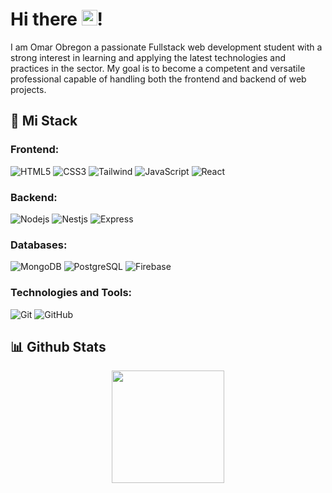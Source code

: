 # Hi there <img src="https://media.giphy.com/media/hvRJCLFzcasrR4ia7z/giphy.gif" width="25">!

I am Omar Obregon a passionate Fullstack web development student with a strong interest in learning and applying the latest technologies and practices in the sector. My goal is to become a competent and versatile professional capable of handling both the frontend and backend of web projects.

###

## 🚀 Mi Stack

### Frontend:

![HTML5](https://img.shields.io/badge/-HTML5-30284c?style=flat-square&logo=html5&logoColor=white)
![CSS3](https://img.shields.io/badge/-CSS3-30284c?style=flat-square&logo=css3)
![Tailwind](https://img.shields.io/badge/-Tailwind-30284c?style=flat-square&logo=tailwindcss)
![JavaScript](https://img.shields.io/badge/-JavaScript-30284c?style=flat-square&logo=javascript)
![React](https://img.shields.io/badge/-React-30284c?style=flat-square&logo=react)

<!-- ![TypeScript](https://img.shields.io/badge/-TypeScript-30284c?style=flat-square&logo=typescript) -->
<!-- ![Astro](https://img.shields.io/badge/-Astro-30284c?style=flat-square&logo=astro) -->
<!-- ![Nextjs](https://img.shields.io/badge/-Nextjs-30284c?style=flat-square&logo=next.js) -->

### Backend:

<!-- ![TypeScript](https://img.shields.io/badge/-TypeScript-30284c?style=flat-square&logo=typescript) -->
<!-- ![Python](https://img.shields.io/badge/-Python-30284c?style=flat-square&logo=Python) -->

![Nodejs](https://img.shields.io/badge/-Nodejs-30284c?style=flat-square&logo=Node.js)
![Nestjs](https://img.shields.io/badge/-Nestjs-30284c?style=flat-square&logo=Nestjs)
![Express](https://img.shields.io/badge/-Express-30284c?style=flat-square&logo=express)

### Databases:

![MongoDB](https://img.shields.io/badge/-MongoDB-30284c?style=flat-square&logo=mongodb)
![PostgreSQL](https://img.shields.io/badge/-PostgreSQL-30284c?style=flat-square&logo=postgresql)
![Firebase](https://img.shields.io/badge/-Firebase-30284c?style=flat-square&logo=firebase)

### Technologies and Tools:

![Git](https://img.shields.io/badge/-Git-30284c?style=flat-square&logo=git)
![GitHub](https://img.shields.io/badge/-GitHub-30284c?style=flat-square&logo=github)

<!-- ![Docker](https://img.shields.io/badge/-Docker-30284c?style=flat-square&logo=docker) -->

## 📊 Github Stats

<div align="center" >
    <!-- <img height="180em" src="https://github-readme-stats.vercel.app/api?username=Obrn544&show_icons=true&theme=tokyonight&include_all_commits=true&count_private=true"/> -->
    <!-- <img height="180em" src="https://github-readme-stats.vercel.app/api/top-langs/?username=Obrn544&layout=compact&langs_count=7&theme=tokyonight"/> -->
    <img height="180em" src="https://github-readme-streak-stats.herokuapp.com/?user=Obrn544&theme=tokyonight"/>
</div>
